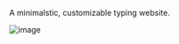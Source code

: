 A minimalstic, customizable typing website.

![image](https://github.com/user-attachments/assets/097afbed-7891-410b-9a4f-1cfffe2861eb)

